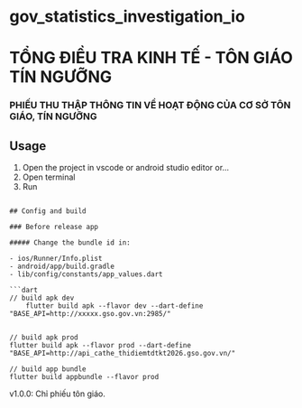 # gov_statistics_investigation_io
# TỔNG ĐIỀU TRA KINH TẾ - TÔN GIÁO TÍN NGƯỠNG

### PHIẾU THU THẬP THÔNG TIN VỀ HOẠT ĐỘNG CỦA CƠ SỞ TÔN GIÁO, TÍN NGƯỠNG

## **Usage**

1. Open the project in vscode or android studio editor or...
2. Open terminal
3. Run 
```
 
## Config and build

### Before release app

##### Change the bundle id in:

- ios/Runner/Info.plist
- android/app/build.gradle
- lib/config/constants/app_values.dart

```dart
// build apk dev 
    flutter build apk --flavor dev --dart-define "BASE_API=http://xxxxx.gso.gov.vn:2985/"
 

```
```
// build apk prod
flutter build apk --flavor prod --dart-define "BASE_API=http://api_cathe_thidiemtdtkt2026.gso.gov.vn/"
```
```
// build app bundle
flutter build appbundle --flavor prod
```

v1.0.0: Chỉ phiếu tôn giáo.